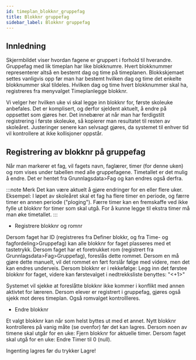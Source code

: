 ```yaml
---
id: timeplan_blokknr_gruppefag
title: Blokknr gruppefag
sidebar_label: Blokknr gruppefag
---
```


## Innledning
Skjermbildet viser hvordan fagene er gruppert i forhold til hverandre. Gruppefag med lik timeplan har like blokknumre.
Hvert blokknummer representerer altså en bestemt dag og time på timeplanen. Blokkskjemaet settes vanligvis opp før man har bestemt hvilken dag
og time det enkelte blokknummer skal tildeles. Hvilken dag og time hvert blokknummer skal ha, registreres fra menyvalget Timeplanlegge blokknr.

Vi velger her hvilken uke vi skal legge inn blokknr for, første skoleuke anbefales. Det er komplisert, og derfor sjeldent aktuelt, å endre på oppsettet som gjøres her. Det innebærer at når man har ferdigstilt registrering i første skoleuke, så kopierer man resultatet til resten av skoleåret. Justeringer senere kan selvsagt gjøres, da systemet til enhver tid vil kontrollere at ikke kollisjoner oppstår.

## Registrering av blokknr på gruppefag
Når man markerer et fag, vil fagets navn, faglærer, timer (for denne uken) og rom vises under tabellen med alle gruppefagene.
Timetallet er det mulig å endre. Det er hentet fra Grunnlagsdata>Fag og kan endres også derfra. 

:::note Merk
Det kan være aktuelt å gjøre endringer for en eller flere uker. Eksempel: I løpet av skoleåret skal et fag ha flere timer en periode, og færre timer en annen periode ("ploging"). Færre timer kan en fremskaffe ved ikke fylle ut blokknr for timer som skal utgå. For å kunne legge til ekstra timer må man øke timetallet.
:::

- Registrere blokknr og romnr

Dersom faget har ID (registreres fra Definer blokkr, og fra Time- og fagfordeling>Gruppefag) kan alle blokknr for faget plasseres med et tastetrykk.
Dersom faget har et foretrukket rom (registrert fra Grunnlagsdata>Fag>Gruppefag), foreslås dette rommet.
Dersom en må gjøre dette manuelt, vil det rommet en ført forslår følge med videre, men det kan endres underveis. Dersom blokknr er i rekkefølge: Legg inn det førstee blokknr for faget, videre kan førstevalget i nedtrekksliste benyttes: "<+1>"

Systemet vil sjekke at foreslåtte blokknr ikke kommer i konflikt med annen aktivtet for læreren. Dersom elever er registrert i gruppefag, gjøres også sjekk mot deres timeplan. Også romvalget kontrollleres.

- Endre blokknr

Et valgt blokknr kan når som helst byttes ut med et annet. Nytt blokknr kontrolleres på vanig måte (se ovenfor) før det kan lagres.
Dersom noen av timene skal utgår for en uke: Fjern blokknr for aktuelle timer.
Dersom faget skal utgå for en uke: Endre Timer til 0 (null).

Ingenting lagres før du trykker Lagre!
